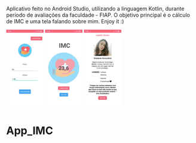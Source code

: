   
Aplicativo feito no Android Studio, utilizando a linguagem Kotlin, durante período de avaliações da faculdade - FIAP.
O objetivo principal é o cálculo de IMC e uma tela falando sobre mim.
Enjoy it :)

<img src="app/src/main/res/drawable/Main.jpeg" alt="My cool logo" width="100px" heigth="200px"/>
<img src="app/src/main/res/drawable/calculo.jpeg" alt="My cool logo" width="100px" heigth="200px"/>
<img src="app/src/main/res/drawable/sobremim.jpeg" alt="My cool logo" width="100px" heigth="200px"/>

# App_IMC
